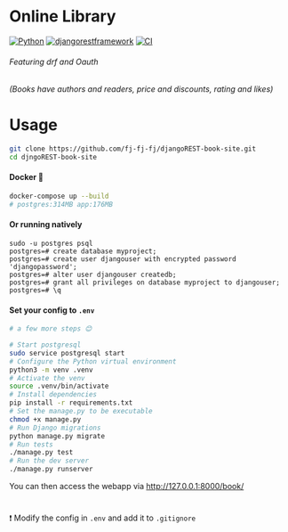 # Online Library

[![Python](https://img.shields.io/static/v1?label=Python&style=plastic&logofor-the-badge&message=3&color=3776AB&logo=PYTHON)](https://www.python.org/)
[![djangorestframework](https://img.shields.io/badge/django-rest-framework?style=flat&logo=djangorest)](https://www.django-rest-framework.org/)
[![CI](https://github.com/fj-fj-fj/djangoREST-book-site/actions/workflows/test-app.yml/badge.svg)](https://github.com/fj-fj-fj/djangoREST-book-site/actions/workflows/test-app.yml)


###### Featuring drf and Oauth

*(Books have authors and readers, price and discounts, rating and likes)*
#
# Usage
```bash
git clone https://github.com/fj-fj-fj/djangoREST-book-site.git
cd djngoREST-book-site
```
#### Docker  :whale:
```bash
docker-compose up --build
# postgres:314MB app:176MB
```

#### Or running natively
```pgsql
sudo -u postgres psql
postgres=# create database myproject;
postgres=# create user djangouser with encrypted password 'djangopassword';
postgres=# alter user djangouser createdb;
postgres=# grant all privileges on database myproject to djangouser;
postgres=# \q
```
#### Set your config to `.env`
```bash
# a few more steps 😊

# Start postgresql
sudo service postgresql start
# Configure the Python virtual environment
python3 -m venv .venv
# Activate the venv
source .venv/bin/activate
# Install dependencies
pip install -r requirements.txt
# Set the manage.py to be executable
chmod +x manage.py
# Run Django migrations
python manage.py migrate
# Run tests
./manage.py test
# Run the dev server
./manage.py runserver
```
You can then access the webapp via http://127.0.0.1:8000/book/
#
:heavy_exclamation_mark: Modify the config in `.env` and add it to `.gitignore`